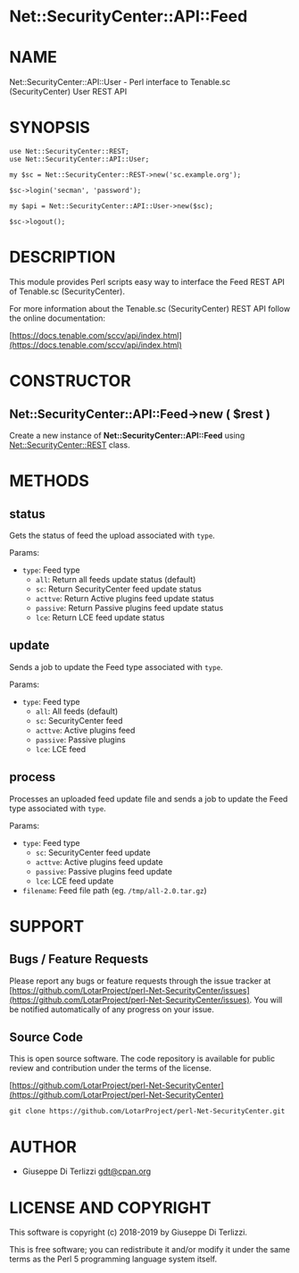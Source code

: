 # Net::SecurityCenter::API::Feed
# NAME

Net::SecurityCenter::API::User - Perl interface to Tenable.sc (SecurityCenter) User REST API

# SYNOPSIS

    use Net::SecurityCenter::REST;
    use Net::SecurityCenter::API::User;

    my $sc = Net::SecurityCenter::REST->new('sc.example.org');

    $sc->login('secman', 'password');

    my $api = Net::SecurityCenter::API::User->new($sc);

    $sc->logout();

# DESCRIPTION

This module provides Perl scripts easy way to interface the Feed REST API of Tenable.sc
(SecurityCenter).

For more information about the Tenable.sc (SecurityCenter) REST API follow the online documentation:

[https://docs.tenable.com/sccv/api/index.html](https://docs.tenable.com/sccv/api/index.html)

# CONSTRUCTOR

## Net::SecurityCenter::API::Feed->new ( $rest )

Create a new instance of **Net::SecurityCenter::API::Feed** using [Net::SecurityCenter::REST](Net-SecurityCenter-REST.md) class.

# METHODS

## status

Gets the status of feed the upload associated with `type`.

Params:

- `type`: Feed type
    - `all`: Return all feeds update status (default)
    - `sc`: Return SecurityCenter feed update status
    - `acttve`: Return Active plugins feed update status
    - `passive`: Return Passive plugins feed update status
    - `lce`: Return LCE feed update status

## update

Sends a job to update the Feed type associated with `type`.

Params:

- `type`: Feed type
    - `all`: All feeds (default)
    - `sc`: SecurityCenter feed
    - `acttve`: Active plugins feed
    - `passive`: Passive plugins
    - `lce`: LCE feed

## process

Processes an uploaded feed update file and sends a job to update the Feed type associated with `type`.

Params:

- `type`: Feed type
    - `sc`: SecurityCenter feed update
    - `acttve`: Active plugins feed update
    - `passive`: Passive plugins feed update
    - `lce`: LCE feed update
- `filename`: Feed file path (eg. `/tmp/all-2.0.tar.gz`)

# SUPPORT

## Bugs / Feature Requests

Please report any bugs or feature requests through the issue tracker
at [https://github.com/LotarProject/perl-Net-SecurityCenter/issues](https://github.com/LotarProject/perl-Net-SecurityCenter/issues).
You will be notified automatically of any progress on your issue.

## Source Code

This is open source software.  The code repository is available for
public review and contribution under the terms of the license.

[https://github.com/LotarProject/perl-Net-SecurityCenter](https://github.com/LotarProject/perl-Net-SecurityCenter)

    git clone https://github.com/LotarProject/perl-Net-SecurityCenter.git

# AUTHOR

- Giuseppe Di Terlizzi <gdt@cpan.org>

# LICENSE AND COPYRIGHT

This software is copyright (c) 2018-2019 by Giuseppe Di Terlizzi.

This is free software; you can redistribute it and/or modify it under
the same terms as the Perl 5 programming language system itself.
